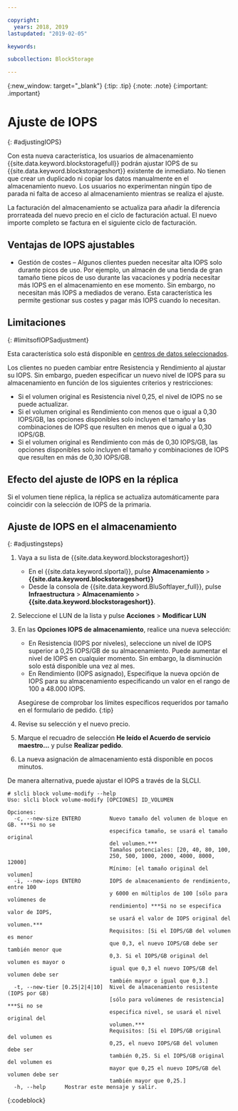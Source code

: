```yaml
---

copyright:
  years: 2018, 2019
lastupdated: "2019-02-05"

keywords:

subcollection: BlockStorage

---
```

{:new_window: target="_blank"}
{:tip: .tip}
{:note: .note}
{:important: .important}

# Ajuste de IOPS
{: #adjustingIOPS}

Con esta nueva característica, los usuarios de almacenamiento {{site.data.keyword.blockstoragefull}} podrán ajustar IOPS de su {{site.data.keyword.blockstorageshort}} existente de inmediato. No tienen que crear un duplicado ni copiar los datos manualmente en el almacenamiento nuevo. Los usuarios no experimentan ningún tipo de parada ni falta de acceso al almacenamiento mientras se realiza el ajuste.

La facturación del almacenamiento se actualiza para añadir la diferencia prorrateada del nuevo precio en el ciclo de facturación actual. El nuevo importe completo se factura en el siguiente ciclo de facturación.


## Ventajas de IOPS ajustables

- Gestión de costes – Algunos clientes pueden necesitar alta IOPS solo durante picos de uso. Por ejemplo, un almacén de una tienda de gran tamaño tiene picos de uso durante las vacaciones y podría necesitar más IOPS en el almacenamiento en ese momento. Sin embargo, no necesitan más IOPS a mediados de verano. Esta característica les permite gestionar sus costes y pagar más IOPS cuando lo necesitan.

## Limitaciones
{: #limitsofIOPSadjustment}

Esta característica solo está disponible en [centros de datos seleccionados](/docs/infrastructure/BlockStorage?topic=BlockStorage-news).

Los clientes no pueden cambiar entre Resistencia y Rendimiento al ajustar su IOPS. Sin embargo, pueden especificar un nuevo nivel de IOPS para su almacenamiento en función de los siguientes criterios y restricciones:

- Si el volumen original es Resistencia nivel 0,25, el nivel de IOPS no se puede actualizar.
- Si el volumen original es Rendimiento con menos que o igual a 0,30 IOPS/GB, las opciones disponibles solo incluyen el tamaño y las combinaciones de IOPS que resulten en menos que o igual a 0,30 IOPS/GB.
- Si el volumen original es Rendimiento con más de 0,30 IOPS/GB, las opciones disponibles solo incluyen el tamaño y combinaciones de IOPS que resulten en más de 0,30 IOPS/GB.

## Efecto del ajuste de IOPS en la réplica

Si el volumen tiene réplica, la réplica se actualiza automáticamente para coincidir con la selección de IOPS de la primaria.

## Ajuste de IOPS en el almacenamiento
{: #adjustingsteps}

1. Vaya a su lista de {{site.data.keyword.blockstorageshort}}
   - En el {{site.data.keyword.slportal}}, pulse **Almacenamiento** > **{{site.data.keyword.blockstorageshort}}**
   - Desde la consola de {{site.data.keyword.BluSoftlayer_full}}, pulse **Infraestructura** > **Almacenamiento** > **{{site.data.keyword.blockstorageshort}}**.
2. Seleccione el LUN de la lista y pulse **Acciones** > **Modificar LUN**
3. En las **Opciones IOPS de almacenamiento**, realice una nueva selección:
    - En Resistencia (IOPS por niveles), seleccione un nivel de IOPS superior a 0,25 IOPS/GB de su almacenamiento. Puede aumentar el nivel de IOPS en cualquier momento. Sin embargo, la disminución solo está disponible una vez al mes.
    - En Rendimiento (IOPS asignado), Especifique la nueva opción de IOPS para su almacenamiento especificando un valor en el rango de 100 a 48.000 IOPS.

    Asegúrese de comprobar los límites específicos requeridos por tamaño en el formulario de pedido.
    {:tip}
4. Revise su selección y el nuevo precio.
5. Marque el recuadro de selección **He leído el Acuerdo de servicio maestro...** y pulse **Realizar pedido**.
6. La nueva asignación de almacenamiento está disponible en pocos minutos.


De manera alternativa, puede ajustar el IOPS a través de la SLCLI.
```
# slcli block volume-modify --help
Uso: slcli block volume-modify [OPCIONES] ID_VOLUMEN

Opciones:
  -c, --new-size ENTERO         Nuevo tamaño del volumen de bloque en GB. ***Si no se
                                especifica tamaño, se usará el tamaño original
                                del volumen.***
                                Tamaños potenciales: [20, 40, 80, 100,
                                250, 500, 1000, 2000, 4000, 8000, 12000]
                                Mínimo: [el tamaño original del volumen]
  -i, --new-iops ENTERO         IOPS de almacenamiento de rendimiento, entre 100
                                y 6000 en múltiplos de 100 [sólo para volúmenes de
                                rendimiento] ***Si no se especifica valor de IOPS,
                                se usará el valor de IOPS original del volumen.***
                                Requisitos: [Si el IOPS/GB del volumen es menor
                                que 0,3, el nuevo IOPS/GB debe ser también menor que
                                0,3. Si el IOPS/GB original del volumen es mayor o
                                igual que 0,3 el nuevo IOPS/GB del volumen debe ser
                                también mayor o igual que 0,3.]
  -t, --new-tier [0.25|2|4|10]  Nivel de almacenamiento resistente (IOPS por GB)
                                [sólo para volúmenes de resistencia] ***Si no se
                                especifica nivel, se usará el nivel original del
                                volumen.***
                                Requisitos: [Si el IOPS/GB original del volumen es
                                0,25, el nuevo IOPS/GB del volumen debe ser
                                también 0,25. Si el IOPS/GB original del volumen es
                                mayor que 0,25 el nuevo IOPS/GB del volumen debe ser
                                también mayor que 0,25.]
  -h, --help      Mostrar este mensaje y salir.
```
{:codeblock}
